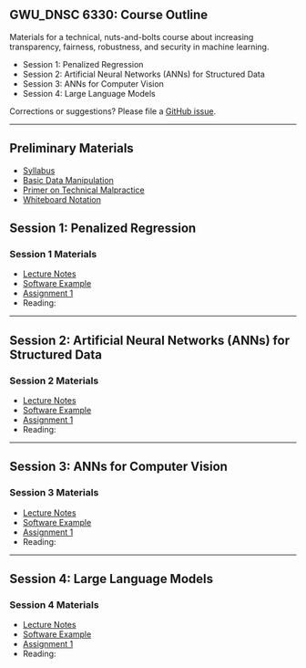 ## GWU_DNSC 6330: Course Outline

Materials for a technical, nuts-and-bolts course about increasing transparency, fairness, robustness, and security in machine learning.

* Session 1: Penalized Regression
* Session 2: Artificial Neural Networks (ANNs) for Structured Data 
* Session 3: ANNs for Computer Vision
* Session 4: Large Language Models

Corrections or suggestions? Please file a [GitHub issue](https://github.com/jphall663/GWU_practical_ai/issues/new).

***

## Preliminary Materials

 * [Syllabus]()
 * [Basic Data Manipulation](https://github.com/jphall663/GWU_data_mining/blob/master/01_basic_data_prep/01_basic_data_prep.md)
 * [Primer on Technical Malpractice](https://docs.google.com/presentation/d/1cZeaoIp4cQsVY_gj2a5Pg7ygexepQZRS-ZEn6n2QqEU/edit?usp=sharing)
 * [Whiteboard Notation](https://docs.google.com/presentation/d/1Axf9dizaE3XvGRelBHfsnAlMUPFuMExQ2WNVwQBKMrw/edit?usp=sharing)

## Session 1: Penalized Regression

### Session 1 Materials

* [Lecture Notes]()
* [Software Example]()
* [Assignment 1]()
* Reading: 

***

## Session 2: Artificial Neural Networks (ANNs) for Structured Data 

### Session 2 Materials

* [Lecture Notes]()
* [Software Example]()
* [Assignment 1]()
* Reading: 
  
***

## Session 3: ANNs for Computer Vision

### Session 3 Materials

* [Lecture Notes]()
* [Software Example]()
* [Assignment 1]()
* Reading: 

***   

## Session 4: Large Language Models

### Session 4 Materials

* [Lecture Notes]()
* [Software Example]()
* [Assignment 1]()
* Reading: 
